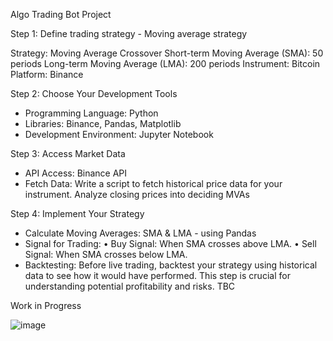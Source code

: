 Algo Trading Bot Project

Step 1: Define trading strategy - Moving average strategy 

Strategy: Moving Average Crossover
Short-term Moving Average (SMA): 50 periods
Long-term Moving Average (LMA): 200 periods
Instrument: Bitcoin
Platform: Binance

Step 2: Choose Your Development Tools

-	Programming Language: Python 
-	Libraries: Binance, Pandas, Matplotlib
-	Development Environment: Jupyter Notebook

Step 3: Access Market Data

-	API Access: Binance API
-	Fetch Data: Write a script to fetch historical price data for your instrument. Analyze closing prices into deciding MVAs

Step 4: Implement Your Strategy

-	Calculate Moving Averages: SMA & LMA - using Pandas 
-	Signal for Trading:
•	Buy Signal: When SMA crosses above LMA.
•	Sell Signal: When SMA crosses below LMA.
-	Backtesting: Before live trading, backtest your strategy using historical data to see how it would have performed. This step is crucial for understanding potential profitability and risks. TBC

Work in Progress

![image](https://github.com/eugeniord/tradingBot/assets/58301986/f2fbeba0-81f4-42e9-985e-ad63fed4bac2)
